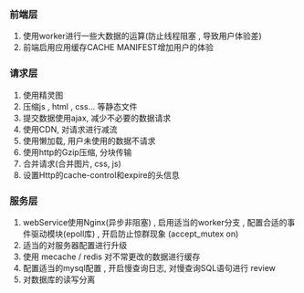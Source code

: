 ### 前端层
1. 使用worker进行一些大数据的运算\(防止线程阻塞 , 导致用户体验差\)
2. 前端启用应用缓存CACHE MANIFEST增加用户的体验
 
### 请求层
1. 使用精灵图
2. 压缩js , html , css... 等静态文件
3. 提交数据使用ajax, 减少不必要的数据请求
4. 使用CDN, 对请求进行减流
5. 使用懒加载, 用户未使用的数据不请求
6. 使用http的Gzip压缩, 分块传输
7. 合并请求(合并图片, css, js)
8. 设置Http的cache-control和expire的头信息

### 服务层
1. webService使用Nginx\(异步非阻塞\) , 启用适当的worker分支 , 配置合适的事件驱动模块\(epoll库\) , 开启防止惊群现象 \(accept\_mutex on\)
2. 适当的对服务器配置进行升级
3. 使用 mecache / redis 对不常更改的数据进行缓存
4. 配置适当的mysql配置 , 开启慢查询日志, 对慢查询SQL语句进行 review
5. 对数据库的读写分离



